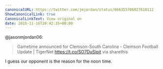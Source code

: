 ```yaml
---
canonicalURL: https://twitter.com/jmjordan/status/666355706027610112
ShowCanonicalLink: true
CanonicalLinkText: View original on
date: 2015-11-16T20:42:35+00:00
---
```

@jasonmjordan06:

> Gametime announced for Clemson-South Carolina - Clemson Football Update | TigerNet https://t.co/SO7DuSipit via sharethis

I guess our opponent is the reason for the noon time.
